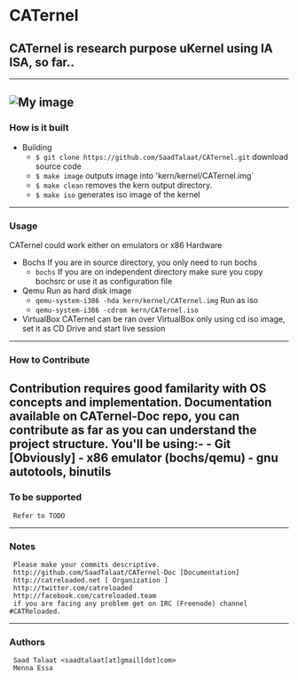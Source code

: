 # CATernel #
## CATernel is research purpose uKernel using IA ISA, so far.. ##
---

![My image](https://pbs.twimg.com/media/BDEaTlsCEAEfcI7.png:large)
---

### How is it built ###
* Building
    - `$ git clone https://github.com/SaadTalaat/CATernel.git`
    download source code
    - `$ make image`
    outputs image into 'kern/kernel/CATernel.img`
    - `$ make clean`
    removes the kern output directory.
    - `$ make iso`
    generates iso image of the kernel
---

### Usage ###
CATernel could work either on emulators or x86 Hardware
* Bochs
   If you are in source directory, you only need to run bochs
   - `bochs`
   If you are on independent directory make sure you copy bochsrc or use it as configuration file
* Qemu
   Run as hard disk image
   - `qemu-system-i386 -hda kern/kernel/CATernel.img`
   Run as iso
   - `qemu-system-i386 -cdrom kern/CATernel.iso`
* VirtualBox
   CATernel can be ran over VirtualBox only using cd iso image, set it as CD Drive and start live session
---

### How to Contribute ###
Contribution requires good familarity with OS concepts and implementation. Documentation available on CATernel-Doc repo, you can contribute as far as you can understand the project structure. You'll be using:-
     - Git [Obviously]
     - x86 emulator (bochs/qemu)
     - gnu autotools, binutils
---
	 
### To be supported ###
     Refer to TODO
---

### Notes ###
     Please make your commits descriptive.
     http://github.com/SaadTalaat/CATernel-Doc [Documentation]
     http://catreloaded.net [ Organization ]
     http://twitter.com/catreloaded
     http://facebook.com/catreloaded.team
     if you are facing any problem get on IRC (Freenode) channel #CATReloaded.
---

### Authors ###
     Saad Talaat <saadtalaat[at]gmail[dot]com>
     Menna Essa
